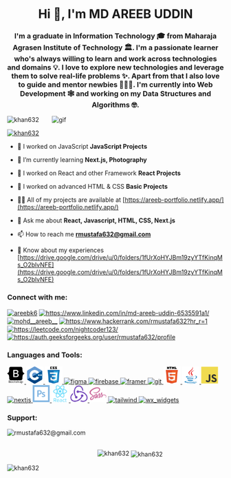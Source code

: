 <h1 align="center">Hi 👋, I'm MD AREEB UDDIN</h1>
<h3 align="center">I'm a graduate in Information Technology 🎓 from Maharaja Agrasen Institute of Technology 🏛. I'm a passionate learner who's always willing to learn and work across technologies and domains 💡. I love to explore new technologies and leverage them to solve real-life problems ✨. Apart from that I also love to guide and mentor newbies 👨🏻‍💻. I'm currently into Web Development 🕸️ and working on my Data Structures and Algorithms 🤓.</h3>

<img align="right" alt="gif" width="400" src="https://user-images.githubusercontent.com/55389276/140866485-8fb1c876-9a8f-4d6a-98dc-08c4981eaf70.gif">

<p align="left"> <img src="https://komarev.com/ghpvc/?username=khan632&label=Profile%20views&color=0e75b6&style=flat" alt="khan632" /> </p>

<p align="left"> <a href="https://github.com/ryo-ma/github-profile-trophy"><img src="https://github-profile-trophy.vercel.app/?username=khan632" alt="khan632" /></a> </p>

- 🔭 I worked on JavaScript **JavaScript Projects**

- 🌱 I’m currently learning **Next.js, Photography**

- 🔭 I worked on React and other Framework **React Projects**

- 🔭 I worked on advanced HTML & CSS **Basic Projects**

- 👨‍💻 All of my projects are available at [https://areeb-portfolio.netlify.app/](https://areeb-portfolio.netlify.app/)

- 💬 Ask me about **React, Javascript, HTML, CSS, Next.js**

- 📫 How to reach me **rmustafa632@gmail.com**

- 📄 Know about my experiences [https://drive.google.com/drive/u/0/folders/1fUrXoHYJBm19zyYTfKinqMs_O2blvNFE](https://drive.google.com/drive/u/0/folders/1fUrXoHYJBm19zyYTfKinqMs_O2blvNFE)

<h3 align="left">Connect with me:</h3>
<p align="left">
<a href="https://twitter.com/areebk6" target="blank"><img align="center" src="https://raw.githubusercontent.com/rahuldkjain/github-profile-readme-generator/master/src/images/icons/Social/twitter.svg" alt="areebk6" height="30" width="40" /></a>
<a href="https://linkedin.com/in/https://www.linkedin.com/in/md-areeb-uddin-6535591a1/" target="blank"><img align="center" src="https://raw.githubusercontent.com/rahuldkjain/github-profile-readme-generator/master/src/images/icons/Social/linked-in-alt.svg" alt="https://www.linkedin.com/in/md-areeb-uddin-6535591a1/" height="30" width="40" /></a>
<a href="https://instagram.com/mohd__areeb__" target="blank"><img align="center" src="https://raw.githubusercontent.com/rahuldkjain/github-profile-readme-generator/master/src/images/icons/Social/instagram.svg" alt="mohd__areeb__" height="30" width="40" /></a>
<a href="https://www.hackerrank.com/https://www.hackerrank.com/rmustafa632?hr_r=1" target="blank"><img align="center" src="https://raw.githubusercontent.com/rahuldkjain/github-profile-readme-generator/master/src/images/icons/Social/hackerrank.svg" alt="https://www.hackerrank.com/rmustafa632?hr_r=1" height="30" width="40" /></a>
<a href="https://www.leetcode.com/https://leetcode.com/nightcoder123/" target="blank"><img align="center" src="https://raw.githubusercontent.com/rahuldkjain/github-profile-readme-generator/master/src/images/icons/Social/leet-code.svg" alt="https://leetcode.com/nightcoder123/" height="30" width="40" /></a>
<a href="https://auth.geeksforgeeks.org/user/https://auth.geeksforgeeks.org/user/rmustafa632/profile" target="blank"><img align="center" src="https://raw.githubusercontent.com/rahuldkjain/github-profile-readme-generator/master/src/images/icons/Social/geeks-for-geeks.svg" alt="https://auth.geeksforgeeks.org/user/rmustafa632/profile" height="30" width="40" /></a>
</p>

<h3 align="left">Languages and Tools:</h3>
<p align="left"> <a href="https://getbootstrap.com" target="_blank" rel="noreferrer"> <img src="https://raw.githubusercontent.com/devicons/devicon/master/icons/bootstrap/bootstrap-plain-wordmark.svg" alt="bootstrap" width="40" height="40"/> </a> <a href="https://www.w3schools.com/cpp/" target="_blank" rel="noreferrer"> <img src="https://raw.githubusercontent.com/devicons/devicon/master/icons/cplusplus/cplusplus-original.svg" alt="cplusplus" width="40" height="40"/> </a> <a href="https://www.w3schools.com/css/" target="_blank" rel="noreferrer"> <img src="https://raw.githubusercontent.com/devicons/devicon/master/icons/css3/css3-original-wordmark.svg" alt="css3" width="40" height="40"/> </a> <a href="https://www.figma.com/" target="_blank" rel="noreferrer"> <img src="https://www.vectorlogo.zone/logos/figma/figma-icon.svg" alt="figma" width="40" height="40"/> </a> <a href="https://firebase.google.com/" target="_blank" rel="noreferrer"> <img src="https://www.vectorlogo.zone/logos/firebase/firebase-icon.svg" alt="firebase" width="40" height="40"/> </a> <a href="https://www.framer.com/" target="_blank" rel="noreferrer"> <img src="https://www.vectorlogo.zone/logos/framer/framer-icon.svg" alt="framer" width="40" height="40"/> </a> <a href="https://git-scm.com/" target="_blank" rel="noreferrer"> <img src="https://www.vectorlogo.zone/logos/git-scm/git-scm-icon.svg" alt="git" width="40" height="40"/> </a> <a href="https://www.w3.org/html/" target="_blank" rel="noreferrer"> <img src="https://raw.githubusercontent.com/devicons/devicon/master/icons/html5/html5-original-wordmark.svg" alt="html5" width="40" height="40"/> </a> <a href="https://www.java.com" target="_blank" rel="noreferrer"> <img src="https://raw.githubusercontent.com/devicons/devicon/master/icons/java/java-original.svg" alt="java" width="40" height="40"/> </a> <a href="https://developer.mozilla.org/en-US/docs/Web/JavaScript" target="_blank" rel="noreferrer"> <img src="https://raw.githubusercontent.com/devicons/devicon/master/icons/javascript/javascript-original.svg" alt="javascript" width="40" height="40"/> </a> <a href="https://nextjs.org/" target="_blank" rel="noreferrer"> <img src="https://cdn.worldvectorlogo.com/logos/nextjs-2.svg" alt="nextjs" width="40" height="40"/> </a> <a href="https://www.photoshop.com/en" target="_blank" rel="noreferrer"> <img src="https://raw.githubusercontent.com/devicons/devicon/master/icons/photoshop/photoshop-line.svg" alt="photoshop" width="40" height="40"/> </a> <a href="https://reactjs.org/" target="_blank" rel="noreferrer"> <img src="https://raw.githubusercontent.com/devicons/devicon/master/icons/react/react-original-wordmark.svg" alt="react" width="40" height="40"/> </a> <a href="https://redux.js.org" target="_blank" rel="noreferrer"> <img src="https://raw.githubusercontent.com/devicons/devicon/master/icons/redux/redux-original.svg" alt="redux" width="40" height="40"/> </a> <a href="https://sass-lang.com" target="_blank" rel="noreferrer"> <img src="https://raw.githubusercontent.com/devicons/devicon/master/icons/sass/sass-original.svg" alt="sass" width="40" height="40"/> </a> <a href="https://tailwindcss.com/" target="_blank" rel="noreferrer"> <img src="https://www.vectorlogo.zone/logos/tailwindcss/tailwindcss-icon.svg" alt="tailwind" width="40" height="40"/> </a> <a href="https://www.wxwidgets.org/" target="_blank" rel="noreferrer"> <img src="https://upload.wikimedia.org/wikipedia/commons/b/bb/WxWidgets.svg" alt="wx_widgets" width="40" height="40"/> </a> </p>

<h3 align="left">Support:</h3>
<p><a href="https://www.buymeacoffee.com/rmustafa632@gmail.com"> <img align="left" src="https://cdn.buymeacoffee.com/buttons/v2/default-yellow.png" height="50" width="210" alt="rmustafa632@gmail.com" /></a></p><br><br>

<p><img align="left" src="https://github-readme-stats.vercel.app/api/top-langs?username=khan632&show_icons=true&locale=en&layout=compact" alt="khan632" /></p>

<p>&nbsp;<img align="center" src="https://github-readme-stats.vercel.app/api?username=khan632&show_icons=true&locale=en" alt="khan632" /></p>

<p><img align="center" src="https://github-readme-streak-stats.herokuapp.com/?user=khan632&" alt="khan632" /></p>
